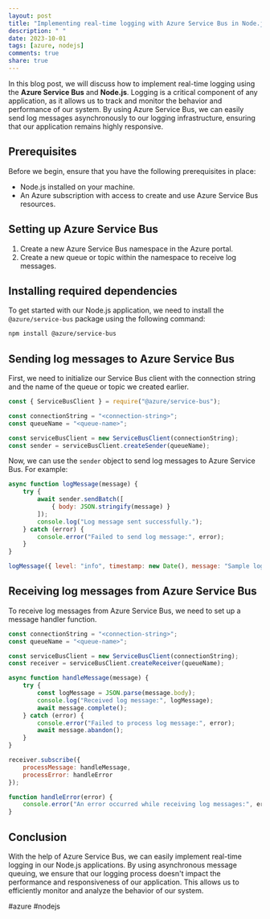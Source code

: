 ```yaml
---
layout: post
title: "Implementing real-time logging with Azure Service Bus in Node.js"
description: " "
date: 2023-10-01
tags: [azure, nodejs]
comments: true
share: true
---
```


In this blog post, we will discuss how to implement real-time logging using the **Azure Service Bus** and **Node.js**. Logging is a critical component of any application, as it allows us to track and monitor the behavior and performance of our system. By using Azure Service Bus, we can easily send log messages asynchronously to our logging infrastructure, ensuring that our application remains highly responsive.

## Prerequisites
Before we begin, ensure that you have the following prerequisites in place:
- Node.js installed on your machine.
- An Azure subscription with access to create and use Azure Service Bus resources.

## Setting up Azure Service Bus
1. Create a new Azure Service Bus namespace in the Azure portal.
2. Create a new queue or topic within the namespace to receive log messages.

## Installing required dependencies
To get started with our Node.js application, we need to install the `@azure/service-bus` package using the following command:

```bash
npm install @azure/service-bus
```

## Sending log messages to Azure Service Bus
First, we need to initialize our Service Bus client with the connection string and the name of the queue or topic we created earlier.

```javascript
const { ServiceBusClient } = require("@azure/service-bus");

const connectionString = "<connection-string>";
const queueName = "<queue-name>";

const serviceBusClient = new ServiceBusClient(connectionString);
const sender = serviceBusClient.createSender(queueName);
```

Now, we can use the `sender` object to send log messages to Azure Service Bus. For example:

```javascript
async function logMessage(message) {
    try {
        await sender.sendBatch([
            { body: JSON.stringify(message) }
        ]);
        console.log("Log message sent successfully.");
    } catch (error) {
        console.error("Failed to send log message:", error);
    }
}

logMessage({ level: "info", timestamp: new Date(), message: "Sample log message" });
```

## Receiving log messages from Azure Service Bus
To receive log messages from Azure Service Bus, we need to set up a message handler function.

```javascript
const connectionString = "<connection-string>";
const queueName = "<queue-name>";

const serviceBusClient = new ServiceBusClient(connectionString);
const receiver = serviceBusClient.createReceiver(queueName);

async function handleMessage(message) {
    try {
        const logMessage = JSON.parse(message.body);
        console.log("Received log message:", logMessage);
        await message.complete();
    } catch (error) {
        console.error("Failed to process log message:", error);
        await message.abandon();
    }
}

receiver.subscribe({
    processMessage: handleMessage,
    processError: handleError
});

function handleError(error) {
    console.error("An error occurred while receiving log messages:", error);
}
```

## Conclusion
With the help of Azure Service Bus, we can easily implement real-time logging in our Node.js applications. By using asynchronous message queuing, we ensure that our logging process doesn't impact the performance and responsiveness of our application. This allows us to efficiently monitor and analyze the behavior of our system.

#azure #nodejs